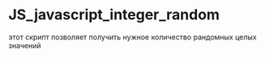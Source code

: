 # JS_javascript_integer_random
этот скрипт позволяет получить нужное количество рандомных целых значений
